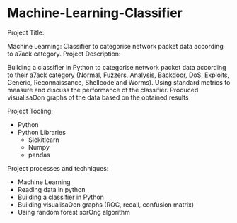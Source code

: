 # Machine-Learning-Classifier

Project Title:

Machine Learning: Classifier to categorise network packet data according to a7ack category.
Project Description:

Building a classifier in Python to categorise network packet data according to their a7ack category (Normal, Fuzzers, Analysis, Backdoor, DoS, Exploits, Generic, Reconnaissance, Shellcode and Worms). Using standard metrics to measure and discuss the performance of the classifier. Produced visualisaOon graphs of the data based on the obtained results


Project Tooling:

- Python
- Python Libraries 
  - Sickitlearn
  - Numpy
  - pandas


Project processes and techniques:

- Machine Learning
- Reading data in python
- Building a classifier in Python
- Building visualisaOon graphs (ROC, recall, confusion matrix)
- Using random forest sorOng algorithm
